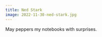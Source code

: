 ```yaml
---
title: Ned Stark
image: 2022-11-30-ned-stark.jpg
---
```


May peppers my notebooks with surprises.

<!--more-->
